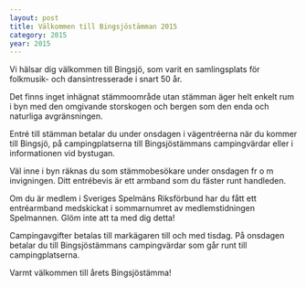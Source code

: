 ```yaml
---
layout: post
title: Välkommen till Bingsjöstämman 2015
category: 2015
year: 2015
---
```


Vi hälsar dig välkommen till Bingsjö, som varit en samlingsplats för folkmusik- och dansintresserade i snart 50 år.

Det finns inget inhägnat stämmoområde utan stämman äger helt enkelt rum i byn med den omgivande storskogen och bergen som den enda och naturliga avgränsningen.

Entré till stämman betalar du under onsdagen i vägentréerna när du kommer till Bingsjö, på campingplatserna till Bingsjöstämmans campingvärdar eller i informationen vid bystugan.

Väl inne i byn räknas du som stämmobesökare under onsdagen fr o m invigningen. Ditt entrébevis är ett armband som du fäster runt handleden.

Om du är medlem i Sveriges Spelmäns Riksförbund har du fått ett entréarmband medskickat i sommarnumret av medlemstidningen Spelmannen. Glöm inte att ta med dig detta!

Campingavgifter betalas till markägaren till och med tisdag. På onsdagen betalar du till Bingsjöstämmans campingvärdar som går runt till campingplatserna.

Varmt välkommen till årets Bingsjöstämma!
